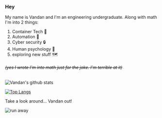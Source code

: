 ### Hey

My name is Vandan and I'm an engineering undergraduate. Along with math I'm into 2 things:

1. Container Tech :whale:
2. Automation :wrench:
3. Cyber security :lock:
4. Human psychology :brain:
5. exploring new stuff :world_map:

###### ~~(yes I wrote I'm into math just for the joke. I'm terrible at it)~~

![Vandan's github stats](https://github-readme-stats.vercel.app/api?username=vandanrohatgi)

[![Top Langs](https://github-readme-stats.vercel.app/api/top-langs/?username=vandanrohatgi&layout=compact&hide=scss,css,html&langs_count=8)](https://github.com/anuraghazra/github-readme-stats)

Take a look around... Vandan out!

![run away](https://media.giphy.com/media/G3Wfea8vbpQK4/giphy.gif)
                                                               
<!--
**vandanrohatgi/vandanrohatgi** is a ✨ _special_ ✨ repository because its `README.md` (this file) appears on your GitHub profile.

Here are some ideas to get you started:

- 🔭 I’m currently working on ...
- 🌱 I’m currently learning ...
- 👯 I’m looking to collaborate on ...
- 🤔 I’m looking for help with ...
- 💬 Ask me about ...
- 📫 How to reach me: ...
- 😄 Pronouns: ...
- ⚡ Fun fact: ...
-->
